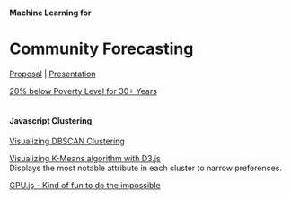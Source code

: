 #### Machine Learning for 
# Community Forecasting

<!--
[DataScape Resources](resources)  
  -->
<!--
[DataScape Experiments](https://datascape.github.io/graphs)  
-->

[Proposal](https://docs.google.com/document/d/1-Q4Aeu1AdvP-c2iFaccOnaX8MWSOW5my0U__5_8izXQ/)  | 
[Presentation](about/forecasting/team06slides.pdf)  
<!--
https://docs.google.com/presentation/d/1WMd5GCYD-pnKDqdGE6GYtM3M-bjNRXgqVBTCzi7Plmg/edit?ts=5c7af7b9#slide=id.p
-->

[20% below Poverty Level for 30+ Years](about/levels)  
<br>

#### Javascript Clustering

[Visualizing DBSCAN Clustering](https://www.naftaliharris.com/blog/visualizing-dbscan-clustering/)  

[Visualizing K-Means algorithm with D3.js](http://tech.nitoyon.com/en/blog/2013/11/07/k-means/)  
Displays the most notable attribute in each cluster to narrow preferences.  

[GPU.js - Kind of fun to do the impossible](https://hackernoon.com/introducing-gpu-js-gpu-accelerated-javascript-ba11a6069327)  


<!--
[11 JavaScript Machine Learning Languages](https://blog.bitsrc.io/11-javascript-machine-learning-libraries-to-use-in-your-app-c49772cca46c)  

[Training GANs using Google Colaboratory](https://towardsdatascience.com/training-gans-using-google-colaboratory-f91d4e6f61fe)  
-->

<!--
[Vector Autoregression Moving-Average (VARMA) model]()  
-->

<!-- vector autoregression predicts output based on lagged input of other variables -->

<!--
Flexible Neural Tree (FNT) 
-->
